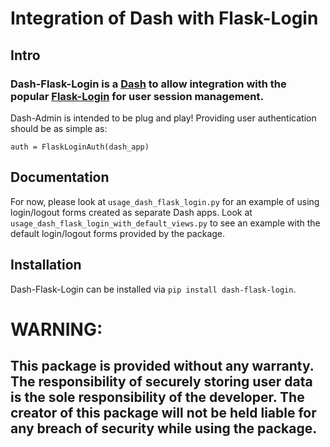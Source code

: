 # Integration of Dash with Flask-Login

## Intro

### Dash-Flask-Login is a [Dash](https://github.com/plotly/dash) to allow integration with the popular [Flask-Login](https://github.com/maxcountryman/flask-login) for user session management.  

Dash-Admin is intended to be plug and play!  Providing user authentication should be as simple as:

```
auth = FlaskLoginAuth(dash_app)
```

## Documentation

For now, please look at ```usage_dash_flask_login.py``` for an example of using login/logout forms created as separate Dash apps.  Look at ```usage_dash_flask_login_with_default_views.py``` to see an example with the default login/logout forms provided by the package.

## Installation

Dash-Flask-Login can be installed via ```pip install dash-flask-login```.

# WARNING:

## This package is provided without any warranty.  The responsibility of securely storing user data is the sole responsibility of the developer.  The creator of this package will not be held liable for any breach of security while using the package.
